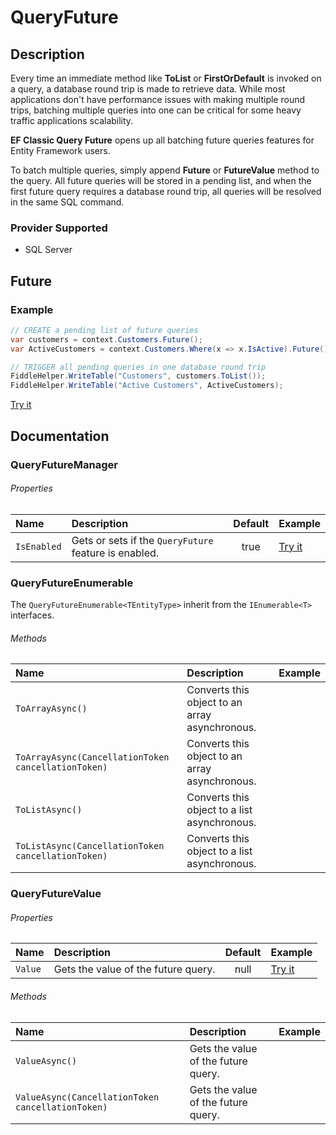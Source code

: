 # QueryFuture

## Description
Every time an immediate method like **ToList** or **FirstOrDefault** is invoked on a query, a database round trip is made to retrieve data. While most applications don't have performance issues with making multiple round trips, batching multiple queries into one can be critical for some heavy traffic applications scalability.

**EF Classic Query Future** opens up all batching future queries features for Entity Framework users.

To batch multiple queries, simply append **Future** or **FutureValue** method to the query. All future queries will be stored in a pending list, and when the first future query requires a database round trip, all queries will be resolved in the same SQL command.

### Provider Supported
- SQL Server

## Future

### Example
```csharp
// CREATE a pending list of future queries
var customers = context.Customers.Future();
var ActiveCustomers = context.Customers.Where(x => x.IsActive).Future();

// TRIGGER all pending queries in one database round trip			
FiddleHelper.WriteTable("Customers", customers.ToList());		
FiddleHelper.WriteTable("Active Customers", ActiveCustomers);			
```
[Try it](https://dotnetfiddle.net/DoWJ3t)

## Documentation

### QueryFutureManager

###### Properties

| Name | Description | Default | Example |
| :--- | :---------- | :-----: | :------ |
| `IsEnabled` | Gets or sets if the `QueryFuture` feature is enabled. | true | [Try it](https://dotnetfiddle.net/n6VcfE) |

### QueryFutureEnumerable<TEntityType>
  
The `QueryFutureEnumerable<TEntityType>` inherit from the `IEnumerable<T>` interfaces.

###### Methods

| Name | Description | Example |
| :--- | :---------- | :------ |
| `ToArrayAsync()` | Converts this object to an array asynchronous. |  |
| `ToArrayAsync(CancellationToken cancellationToken)` | Converts this object to an array asynchronous. |  |
| `ToListAsync()` | Converts this object to a list asynchronous. |  |
| `ToListAsync(CancellationToken cancellationToken)` | Converts this object to a list asynchronous. |  |
  
### QueryFutureValue<TResult>
  
###### Properties

| Name | Description | Default | Example |
| :--- | :---------- | :-----: | :------ |
| `Value` | Gets the value of the future query. | null | [Try it](https://dotnetfiddle.net/ObIY3v) |

###### Methods

| Name | Description | Example |
| :--- | :---------- | :------ |
| `ValueAsync()` | Gets the value of the future query. |  |
| `ValueAsync(CancellationToken cancellationToken)` | Gets the value of the future query. |  |
